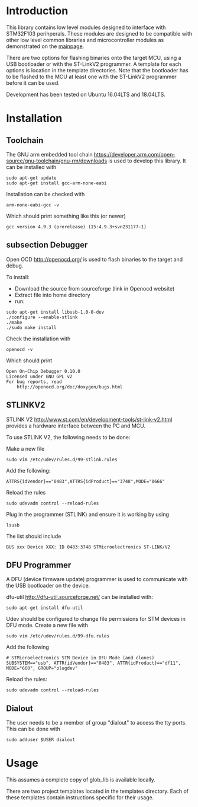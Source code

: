 # Introduction

This library contains low level modules designed to interface with STM32F103 perihperals.
These modules are designed to be compatible with other low level common libraries and 
microcontroller modules as demonstrated on the [mainpage](https://github.com/stuianna/globLib).

There are two options for flashing binaries onto the target MCU, using a USB bootloader or with the ST-LinkV2 programmer. A template for each options is location in the template directories. Note that the bootloader has to be flashed to the MCU at least one with the ST-LinkV2 programmer before it can be used.

Development has been tested on Ubuntu 16.04LTS and 18.04LTS.

# Installation

## Toolchain

The GNU arm embedded tool chain https://developer.arm.com/open-source/gnu-toolchain/gnu-rm/downloads is used to develop this library. It can be installed with

```
sudo apt-get update
sudo apt-get install gcc-arm-none-eabi
```

Installation can be checked with 

```
arm-none-eabi-gcc -v
```

Which should print something like this (or newer)

```
gcc version 4.9.3 (prerelease) (15:4.9.3+svn231177-1) 
```

## subsection Debugger

Open OCD http://openocd.org/ is used to flash binaries to the target and debug.

To install:

- Download the source from sourceforge (link in Openocd website)
- Extract file into home directory
- run:

```
sudo apt-get install libusb-1.0-0-dev
./configure --enable-stlink
./make
./sudo make install
```

Check the installation with

```
openocd -v
```

Which should print

```
Open On-Chip Debugger 0.10.0
Licensed under GNU GPL v2
For bug reports, read
    http://openocd.org/doc/doxygen/bugs.html
```
## STLINKV2

STLINK V2 http://www.st.com/en/development-tools/st-link-v2.html provides a hardware interface between the PC and MCU.

To use STLINK V2, the following needs to be done:

Make a new file
```
sudo vim /etc/udev/rules.d/99-stlink.rules
```
Add the following:
```
ATTRS{idVendor}=="0483",ATTRS{idProduct}=="3748",MODE="0666"
```
Reload the rules
```
sudo udevadm control --reload-rules
```
Plug in the programmer (STLINK) and ensure it is working by using
```
lsusb
```
The list should include
```
BUS xxx Device XXX: ID 0483:3748 STMicroelectronics ST-LINK/V2
```
## DFU Programmer

A DFU (device firmware update) programmer is used to communicate with the USB bootloader on the device.

dfu-util http://dfu-util.sourceforge.net/ can be installed with:

```
sudo apt-get install dfu-util
```
Udev should be configured to change file permissions for STM devices in DFU mode. Create a new file with

```
sudo vim /etc/udev/rules.d/99-dfu.rules
```
Add the following
```
# STMicroelectronics STM Device in DFU Mode (and clones)
SUBSYSTEM=="usb", ATTR{idVendor}=="0483", ATTR{idProduct}=="df11", MODE="660", GROUP="plugdev"
```

Reload the rules:
```
sudo udevadm control --reload-rules
```

## Dialout

The user needs to be a member of group "dialout" to access the tty ports. This can be done with

```
sudo adduser $USER dialout
```

# Usage

This assumes a complete copy of glob_lib is available locally. 

There are two project templates located in the templates directory. Each of these templates contain instructions specific
for their usage.
